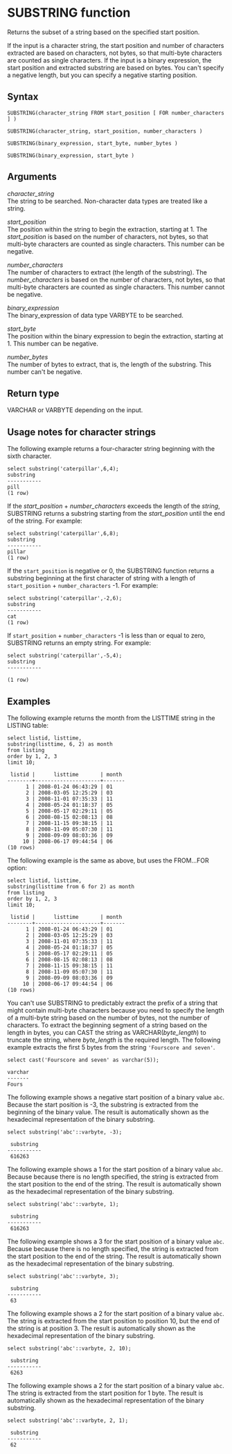 # SUBSTRING function<a name="r_SUBSTRING"></a>

Returns the subset of a string based on the specified start position\.

If the input is a character string, the start position and number of characters extracted are based on characters, not bytes, so that multi\-byte characters are counted as single characters\. If the input is a binary expression, the start position and extracted substring are based on bytes\. You can't specify a negative length, but you can specify a negative starting position\.

## Syntax<a name="r_SUBSTRING-synopsis"></a>

```
SUBSTRING(character_string FROM start_position [ FOR number_characters ] )
```

```
SUBSTRING(character_string, start_position, number_characters )
```

```
SUBSTRING(binary_expression, start_byte, number_bytes )
```

```
SUBSTRING(binary_expression, start_byte )
```

## Arguments<a name="r_SUBSTRING-arguments"></a>

 *character\_string*   
The string to be searched\. Non\-character data types are treated like a string\. 

 *start\_position*   
The position within the string to begin the extraction, starting at 1\. The *start\_position* is based on the number of characters, not bytes, so that multi\-byte characters are counted as single characters\. This number can be negative\.

 *number\_characters*   
The number of characters to extract \(the length of the substring\)\. The *number\_characters* is based on the number of characters, not bytes, so that multi\-byte characters are counted as single characters\. This number cannot be negative\.

 *binary\_expression*   
The binary\_expression of data type VARBYTE to be searched\. 

 *start\_byte*   
The position within the binary expression to begin the extraction, starting at 1\. This number can be negative\.

 *number\_bytes*   
The number of bytes to extract, that is, the length of the substring\. This number can't be negative\.

## Return type<a name="r_SUBSTRING-return-type"></a>

VARCHAR or VARBYTE depending on the input\.

## Usage notes for character strings<a name="r_SUBSTRING_usage_notes"></a>

The following example returns a four\-character string beginning with the sixth character\. 

```
select substring('caterpillar',6,4);
substring
-----------
pill
(1 row)
```

If the *start\_position* \+ *number\_characters* exceeds the length of the *string*, SUBSTRING returns a substring starting from the *start\_position* until the end of the string\. For example: 

```
select substring('caterpillar',6,8);
substring
-----------
pillar
(1 row)
```

If the `start_position` is negative or 0, the SUBSTRING function returns a substring beginning at the first character of string with a length of `start_position` \+ `number_characters` \-1\. For example:

```
select substring('caterpillar',-2,6);
substring
-----------
cat
(1 row)
```

If `start_position` \+ `number_characters` \-1 is less than or equal to zero, SUBSTRING returns an empty string\. For example:

```
select substring('caterpillar',-5,4);
substring
-----------

(1 row)
```

## Examples<a name="r_SUBSTRING-examples"></a>

The following example returns the month from the LISTTIME string in the LISTING table: 

```
select listid, listtime,
substring(listtime, 6, 2) as month
from listing
order by 1, 2, 3
limit 10;

 listid |      listtime       | month
--------+---------------------+-------
      1 | 2008-01-24 06:43:29 | 01
      2 | 2008-03-05 12:25:29 | 03
      3 | 2008-11-01 07:35:33 | 11
      4 | 2008-05-24 01:18:37 | 05
      5 | 2008-05-17 02:29:11 | 05
      6 | 2008-08-15 02:08:13 | 08
      7 | 2008-11-15 09:38:15 | 11
      8 | 2008-11-09 05:07:30 | 11
      9 | 2008-09-09 08:03:36 | 09
     10 | 2008-06-17 09:44:54 | 06
(10 rows)
```

The following example is the same as above, but uses the FROM\.\.\.FOR option: 

```
select listid, listtime,
substring(listtime from 6 for 2) as month
from listing
order by 1, 2, 3
limit 10;

 listid |      listtime       | month
--------+---------------------+-------
      1 | 2008-01-24 06:43:29 | 01
      2 | 2008-03-05 12:25:29 | 03
      3 | 2008-11-01 07:35:33 | 11
      4 | 2008-05-24 01:18:37 | 05
      5 | 2008-05-17 02:29:11 | 05
      6 | 2008-08-15 02:08:13 | 08
      7 | 2008-11-15 09:38:15 | 11
      8 | 2008-11-09 05:07:30 | 11
      9 | 2008-09-09 08:03:36 | 09
     10 | 2008-06-17 09:44:54 | 06
(10 rows)
```

You can't use SUBSTRING to predictably extract the prefix of a string that might contain multi\-byte characters because you need to specify the length of a multi\-byte string based on the number of bytes, not the number of characters\. To extract the beginning segment of a string based on the length in bytes, you can CAST the string as VARCHAR\(*byte\_length*\) to truncate the string, where *byte\_length* is the required length\. The following example extracts the first 5 bytes from the string `'Fourscore and seven'`\.

```
select cast('Fourscore and seven' as varchar(5));

varchar
-------
Fours
```

The following example shows a negative start position of a binary value `abc`\. Because the start position is \-3, the substring is extracted from the beginning of the binary value\. The result is automatically shown as the hexadecimal representation of the binary substring\.

```
select substring('abc'::varbyte, -3);

 substring
-----------
 616263
```

The following example shows a 1 for the start position of a binary value `abc`\. Because because there is no length specified, the string is extracted from the start position to the end of the string\. The result is automatically shown as the hexadecimal representation of the binary substring\.

```
select substring('abc'::varbyte, 1);

 substring
-----------
 616263
```

The following example shows a 3 for the start position of a binary value `abc`\. Because because there is no length specified, the string is extracted from the start position to the end of the string\. The result is automatically shown as the hexadecimal representation of the binary substring\.

```
select substring('abc'::varbyte, 3);

 substring
-----------
 63
```

The following example shows a 2 for the start position of a binary value `abc`\. The string is extracted from the start position to position 10, but the end of the string is at position 3\. The result is automatically shown as the hexadecimal representation of the binary substring\.

```
select substring('abc'::varbyte, 2, 10);

 substring
-----------
 6263
```

The following example shows a 2 for the start position of a binary value `abc`\. The string is extracted from the start position for 1 byte\. The result is automatically shown as the hexadecimal representation of the binary substring\.

```
select substring('abc'::varbyte, 2, 1);

 substring
-----------
 62
```